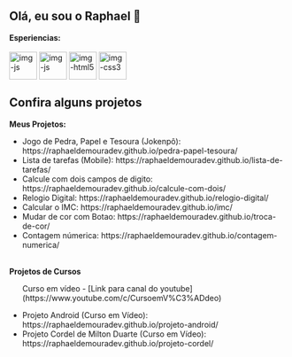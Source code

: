 ## Olá, eu sou o Raphael 👋
<div> 
   <strong>Esperiencias:</strong>
</div>

<div style="display: inline_block"><br>
   <img align="center" alt="img-js" heigth="50" width="50" src="https://cdn.jsdelivr.net/gh/devicons/devicon@latest/icons/react/react-original.svg" />
   <img align="center" alt="img-js" heigth="50" width="50" src="https://cdn.jsdelivr.net/gh/devicons/devicon@latest/icons/javascript/javascript-original.svg" />
   <img align="center" alt="img-html5" heigth="50" width="50" src="https://cdn.jsdelivr.net/gh/devicons/devicon@latest/icons/html5/html5-original.svg" />
   <img align="center" alt="img-css3" heigth="50" width="50" src="https://cdn.jsdelivr.net/gh/devicons/devicon@latest/icons/css3/css3-original.svg" />
</div>

<h2></h2>

<div>
   <h2>Confira alguns projetos</h2>

   <strong>Meus Projetos:</strong>
   <ul>
      <li>Jogo de Pedra, Papel e Tesoura (Jokenpô): https://raphaeldemouradev.github.io/pedra-papel-tesoura/</li>
      <li>Lista de tarefas (Mobile): https://raphaeldemouradev.github.io/lista-de-tarefas/</li>
      <li>Calcule com dois campos de digito: https://raphaeldemouradev.github.io/calcule-com-dois/</li>
      <li>Relogio Digital: https://raphaeldemouradev.github.io/relogio-digital/</li>
      <li>Calcular o IMC: https://raphaeldemouradev.github.io/imc/</li>
      <li>Mudar de cor com Botao: https://raphaeldemouradev.github.io/troca-de-cor/</li>
      <li>Contagem númerica: https://raphaeldemouradev.github.io/contagem-numerica/</li>
   </ul>

   <br>
   <strong>Projetos de Cursos</strong>
   <ul>
      <p>Curso em vídeo - [Link para canal do youtube](https://www.youtube.com/c/CursoemV%C3%ADdeo)</p>
      <li>Projeto Android (Curso em Vídeo): https://raphaeldemouradev.github.io/projeto-android/</li>
      <li>Projeto Cordel de Milton Duarte (Curso em Vídeo): https://raphaeldemouradev.github.io/projeto-cordel/</li>
   </ul>
</div>
